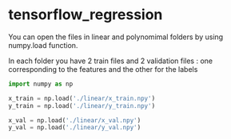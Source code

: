 # tensorflow_regression

You can open the files in linear and polynomimal folders by using numpy.load function.

In each folder you have 2 train files and 2 validation files : one corresponding to the features and the other for the labels 


```python
import numpy as np 

x_train = np.load('./linear/x_train.npy')
y_train = np.load('./linear/y_train.npy')

x_val = np.load('./linear/x_val.npy')
y_val = np.load('./linear/y_val.npy')

```
